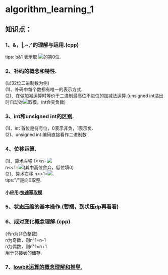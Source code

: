 # algorithm_learning_1
## 知识点：
### 1、&，|,~,^的理解与运用.(cpp)
tips: b&1 表示取 <img src="http://chart.googleapis.com/chart?cht=tx&chl=$$(b)_2$$" style="border:none;">的第0位.
### 2、补码的概念和特性.
(以32位二进制数为例)\
(1)、补码中每个数都有唯一的表示方式.\
(2)、在做加减运算时等价于二进制最高位不进位的加减法运算.(unsigned int溢出时自动对<img src="http://chart.googleapis.com/chart?cht=tx&chl=$$2^{32}$$" style="border:none;">取模，int会变负数)
### 3、int和unsigned int的区别.
(1)、int 首位是符号位，0表示非负，1表示负.\
(2)、unsigned int 编码直接看作二进制数
### 4、位移运算.
(1)、算术左移 1<<n=<img src="http://chart.googleapis.com/chart?cht=tx&chl=$$2^n$$" style="border:none;">\
     n<<1=<img src="http://chart.googleapis.com/chart?cht=tx&chl=$$2n$$" style="border:none;">(其中高位舍弃，低位填0)\
(2)、算术右移 n>>1=<img src="http://chart.googleapis.com/chart?cht=tx&chl=$$\lfloor \frac{n}{2} \rfloor$$" style="border:none;">.\
tips:"/"是向0取整.
#### 小应用:[快速幂取模](https://github.com/zezewww/algorithm_learning/blob/master/0x00%E5%9F%BA%E6%9C%AC%E7%AE%97%E6%B3%95/0x01_%E5%BF%AB%E9%80%9F%E5%B9%82.cpp)
### 5、状态压缩的基本操作.(暂搁，到状压dp再看看)
### 6、成对变化概念理解.(cpp)
(令n为非负整数)\
n为奇数，则n^1=n-1\
n为偶数，则n^1=n+1\
用于邻接表的储存.
### 7、[lowbit运算的概念理解和推导.](https://github.com/zezewww/algorithm_learning/blob/master/0x00%E5%9F%BA%E6%9C%AC%E7%AE%97%E6%B3%95/0x00_lowbit%E8%BF%90%E7%AE%97%E6%80%BB%E7%BB%93.cpp)
